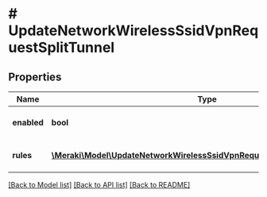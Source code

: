 # # UpdateNetworkWirelessSsidVpnRequestSplitTunnel

## Properties

Name | Type | Description | Notes
------------ | ------------- | ------------- | -------------
**enabled** | **bool** | If true, VPN split tunnel is enabled. | [optional]
**rules** | [**\Meraki\Model\UpdateNetworkWirelessSsidVpnRequestSplitTunnelRulesInner[]**](UpdateNetworkWirelessSsidVpnRequestSplitTunnelRulesInner.md) | List of VPN split tunnel rules. | [optional]

[[Back to Model list]](../../README.md#models) [[Back to API list]](../../README.md#endpoints) [[Back to README]](../../README.md)
